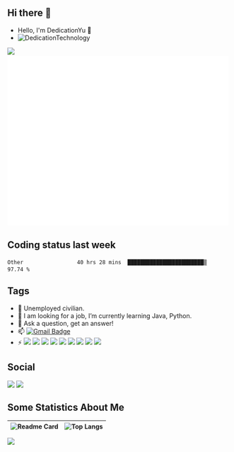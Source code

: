 ## Hi there 👋

- Hello, I'm DedicationYu 👋
- ![DedicationTechnology](https://komarev.com/ghpvc/?username=DedicationTechnology)  

<div align="left">
    <img  src="https://github-readme-streak-stats.herokuapp.com/?user=DedicationTechnology" />
</div>

<div align="left">
    <img src="/github-metrics.svg" alt="Metrics" width="500">
</div>

## Coding status last week
<!--START_SECTION:waka-->

```text
Other                 40 hrs 28 mins  ████████████████████████▒   97.74 %
```

<!--END_SECTION:waka-->

## Tags

- 🔭 Unemployed civilian.
- 🌱 I am looking for a job, I’m currently learning Java, Python.
- 💬 Ask a question, get an answer!
- 📫  [![Gmail Badge](https://img.shields.io/badge/-Gmail-c14438?style=flat-square&logo=Gmail&logoColor=white&link=mailto:dedicationyu@gmail.com)](mailto:dedicationyu@gmail.com)
- ⚡ [![](https://img.shields.io/badge/IDE-Visual%20Studio%20Code-blue?style=flat-square&logo=visual-studio-code&logoColor=ffffff)](https://code.visualstudio.com/) [![](https://img.shields.io/badge/Intellij-Idea-blue?style=flat-square&logo=intellijidea&logoColor=ffffff)](https://www.jetbrains.com/idea/) [![](https://img.shields.io/badge/Linux-Ubuntu-2376bc?style=flat-square&logo=ubuntu&logoColor=ffffff)](https://ubuntu.com/) [![](https://img.shields.io/badge/IDE-PyCharm-blue?style=flat-square&logo=jetbrains&logoColor=ffffff)](https://www.jetbrains.com/pycharm/) [![](https://img.shields.io/badge/-Java-007396?style=flat-square&logo=java&logoColor=ffffff)](https://www.java.com/) [![](https://img.shields.io/badge/-Python-3776AB?style=flat-square&logo=python&logoColor=ffffff)](https://www.python.org/) [![](https://img.shields.io/badge/-MySQL-003545?style=flat-square&logo=mysql&logoColor=white)](https://www.mysql.com/) [![](https://img.shields.io/badge/-Git-f05032?style=flat-square&logo=git&logoColor=white)](https://git-scm.com/)  [![](https://img.shields.io/badge/-Redis-dc382d?style=flat-square&logo=redis&logoColor=white)](https://redis.io/) 

## Social

<div align="left">
    <img src="https://stats.justsong.cn/api/csdn?id=IT_SoftEngineer&theme=dark">
    <img src="https://stats.justsong.cn/api/github?username=DedicationTechnology&theme=dark">
</div>

## Some Statistics About Me

|![Readme Card](https://github-readme-stats.vercel.app/api?username=DedicationTechnology&show_icons=true&title_color=ffffff&icon_color=bb2acf&text_color=daf7dc&bg_color=151515)|![Top Langs](https://github-readme-stats.vercel.app/api/top-langs/?username=DedicationTechnology&layout=compact&exclude_repo=DedicationTechnology.github.io&title_color=ffffff&icon_color=bb2acf&text_color=daf7dc&bg_color=151515)|
|-|-|

![](https://activity-graph.herokuapp.com/graph?username=DedicationTechnology&theme=redical)


